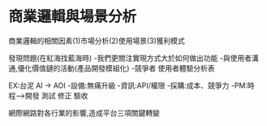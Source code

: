 # 商業邏輯與場景分析
商業邏輯的相關因素(1)市場分析(2)使用場景(3)獲利模式

發現問題(在紅海找藍海時)
      -我們更關注實現方式大於如何做出功能
      -與使用者溝通,優化價值鏈的活動(產品開發模組化)
      -競爭者
使用者體驗分析表

EX:台泥 AI -> AOI
-設備:無痛升級
-資訊:API/權限
-採購:成本、競爭力
-PM:時程-->開發 測試 修正 驗收

網際網路對各行業的影響,造成平台三項關鍵轉變





	